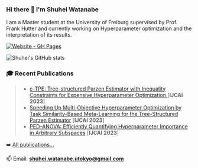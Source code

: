 ### Hi there 👋 I'm Shuhei Watanabe

I am a Master student at the University of Freiburg supervised by Prof. Frank Hutter and currently working on Hyperparameter optimization and the interpretation of its results.

[![Website - GH Pages](https://img.shields.io/badge/View_site-GH_Pages-2ea44f?style=for-the-badge&logo=Dark-Reader)](https://nabenabe0928.github.io)

![Shuhei's GitHub stats](https://github-readme-stats.vercel.app/api?username=nabenabe0928&hide=issues&count_private=true&show_icons=true&theme=onedark)

### 🎓 Recent Publications
>- [c-TPE: Tree-structured Parzen Estimator with Inequality Constraints for Expensive Hyperparameter Optimization ](https://arxiv.org/abs/2211.14411)  [**IJCAI 2023**]
>- [Speeding Up Multi-Objective Hyperparameter Optimization by Task Similarity-Based Meta-Learning for the Tree-Structured Parzen Estimator](https://arxiv.org/abs/2212.06751)  [**IJCAI 2023**]
>- [PED-ANOVA: Efficiently Quantifying Hyperparameter Importance in Arbitrary Subspaces](https://arxiv.org/abs/2304.10255)  [**IJCAI 2023**]

➡️  [All publications...][gscholar]

📫 Email: **shuhei.watanabe.utokyo@gmail.com**

[website]: http://nabenabe0928.github.io/
[gscholar]: https://scholar.google.com/citations?user=jqKQ2xoAAAAJ

